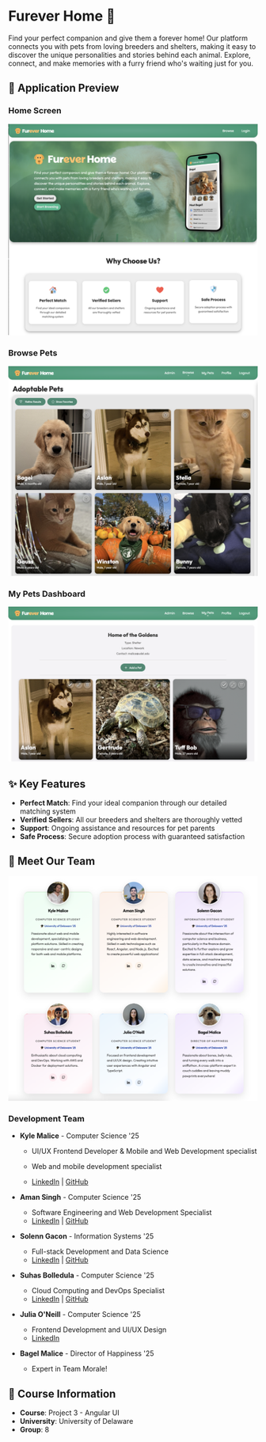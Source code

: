 # Furever Home 🐾

Find your perfect companion and give them a forever home! Our platform connects you with pets from loving breeders and shelters, making it easy to discover the unique personalities and stories behind each animal. Explore, connect, and make memories with a furry friend who's waiting just for you.

## 📱 Application Preview

### Home Screen
![Homepage Preview](./READMEpreviews/Homescreen.png)

### Browse Pets
![Browse Screen](./READMEpreviews/Browsescreen.png)

### My Pets Dashboard
![My Pets Screen](./READMEpreviews/MyPetsscreen.png)

## ✨ Key Features

- **Perfect Match**: Find your ideal companion through our detailed matching system
- **Verified Sellers**: All our breeders and shelters are thoroughly vetted
- **Support**: Ongoing assistance and resources for pet parents
- **Safe Process**: Secure adoption process with guaranteed satisfaction

## 👥 Meet Our Team
![Team Preview](./READMEpreviews/Team.png)

### Development Team
- **Kyle Malice** - Computer Science '25
  - UI/UX Frontend Developer & Mobile and Web Development specialist
  - Web and mobile development specialist

  - [LinkedIn](https://www.linkedin.com/in/kyle-malice/) | [GitHub](https://github.com/MaliceKy)

- **Aman Singh** - Computer Science '25
  - Software Engineering and Web Development Specialist
  - [LinkedIn](https://linkedin.com/in/amns) | [GitHub](https://github.com/amansjot)

- **Solenn Gacon** - Information Systems '25
  - Full-stack Development and Data Science
  - [LinkedIn](https://www.linkedin.com/in/solenngacon/) | [GitHub](https://github.com/solgaxx)

- **Suhas Bolledula** - Computer Science '25
  - Cloud Computing and DevOps Specialist
  - [LinkedIn](https://www.linkedin.com/in/suhas-bolledula/) | [GitHub](https://github.com/suhasbolledula)

- **Julia O'Neill** - Computer Science '25
  - Frontend Development and UI/UX Design
  - [LinkedIn](https://www.linkedin.com/in/juliaoneill15/)

- **Bagel Malice** - Director of Happiness '25
  - Expert in Team Morale!

## 🏫 Course Information
- **Course**: Project 3 - Angular UI
- **University**: University of Delaware
- **Group**: 8
